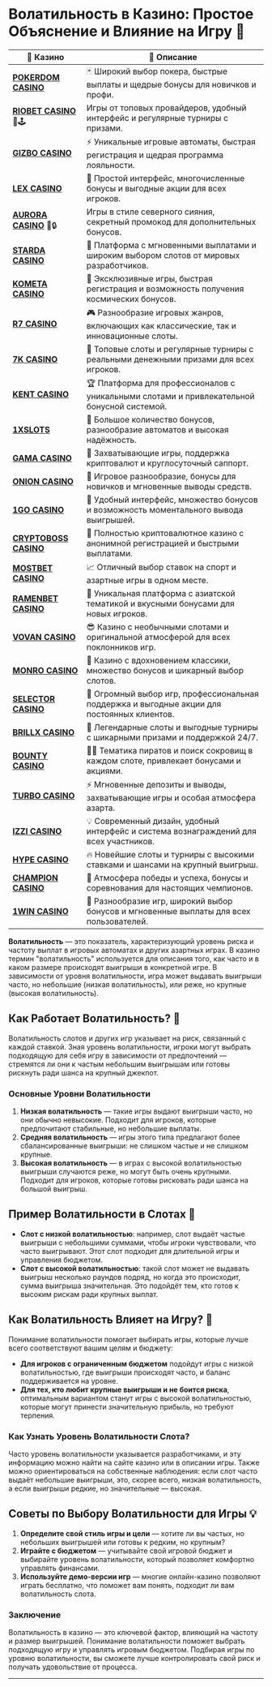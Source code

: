 # Волатильность в Казино: Простое Объяснение и Влияние на Игру 🎲
| 🎰 Казино          | 🔑 Описание                                                                                 |
|--------------------|---------------------------------------------------------------------------------------------|
| **[POKERDOM CASINO](https://brandplay.link/Bxg7SC7H)** | 🃏 Широкий выбор покера, быстрые выплаты и щедрые бонусы для новичков и профи.      |
| **[RIOBET CASINO](https://brandplay.link/dtx89f2L)** 🌟🕹️ | Игры от топовых провайдеров, удобный интерфейс и регулярные турниры с призами.   |
| **[GIZBO CASINO](https://gizbo-tea02.com/c8e962e89)** | ⚡ Уникальные игровые автоматы, быстрая регистрация и щедрая программа лояльности.  |
| **[LEX CASINO](https://brandplay.link/2HFTmBc8)** | 🎲 Простой интерфейс, многочисленные бонусы и выгодные акции для всех игроков.       |
| **[AURORA CASINO](https://10trafic-stat2.com/click/668546566bcc6313411604c7/6766/15114/subaccount?promocode=PROMOLB)** 🌌🔒 | Игры в стиле северного сияния, секретный промокод для дополнительных бонусов.       |
| **[STARDA CASINO](https://brandplay.link/cpFQbWKn)** | 💫 Платформа с мгновенными выплатами и широким выбором слотов от мировых разработчиков.|
| **[KOMETA CASINO](https://brandplay.link/tLG15CCb)** | 🚀 Эксклюзивные игры, быстрая регистрация и возможность получения космических бонусов. |
| **[R7 CASINO](https://brandplay.link/zPmNmTWG)** | 🎮 Разнообразие игровых жанров, включающих как классические, так и инновационные слоты. |
| **[7K CASINO](https://brandplay.link/dd46bNgD)** | 🎰 Топовые слоты и регулярные турниры с реальными денежными призами для всех игроков.   |
| **[KENT CASINO](https://brandplay.link/tj7BwCb4)** | 🏆 Платформа для профессионалов с уникальными слотами и привлекательной бонусной системой.|
| **[1XSLOTS](https://brandplay.link/R4xfxqdm)** | 🎁 Большое количество бонусов, разнообразие автоматов и высокая надёжность.            |
| **[GAMA CASINO](https://brandplay.link/zrZpLFTP)** | 🎲 Захватывающие игры, поддержка криптовалют и круглосуточный саппорт.                  |
| **[ONION CASINO](https://obclk001-2d.top/click?offer_id=986&partner_id=10542&landing_id=1798&utm_medium=affiliate&sub_1=oncasino3)** | 🎰 Игровое разнообразие, бонусы для новичков и мгновенные выводы средств.            |
| **[1GO CASINO](https://1go-ircp01.com/ce015f410)** | 🌟 Удобный интерфейс, множество бонусов и возможность моментального вывода выигрышей. |
| **[CRYPTOBOSS CASINO](https://cryptobossc.online/d847bcfa9)** | 🚀 Полностью криптовалютное казино с анонимной регистрацией и быстрыми выплатами.       |
| **[MOSTBET CASINO](https://ktbtis024ifqfn0mst.com/beQs)** | 📈 Отличный выбор ставок на спорт и азартные игры в одном месте.                      |
| **[RAMENBET CASINO](https://get.saltyram.com/ru/registration?apkpop=0&partner=p24970p3296034p5526)** | 🍜 Уникальная платформа с азиатской тематикой и вкусными бонусами для новых игроков. |
| **[VOVAN CASINO](https://vovan.site/d098ab058)** | 😎 Казино с необычными слотами и оригинальной атмосферой для всех поклонников игр.   |
| **[MONRO CASINO](https://mnr-ircp01.com/c3ce72a2c)** | 💃 Казино с вдохновением классики, множество бонусов и шикарный выбор слотов.        |
| **[SELECTOR CASINO](https://gosel.vc/SELVK)** | 🎯 Огромный выбор игр, профессиональная поддержка и выгодные акции для постоянных клиентов.|
| **[BRILLX CASINO](https://brillx.uno/BRIVK)** | 💎 Легендарные слоты и выгодные турниры с шикарными призами и поддержкой 24/7.        |
| **[BOUNTY CASINO](https://bounty-casino.de/BOVK)** | 🏴‍☠️ Тематика пиратов и поиск сокровищ в каждом слоте, привлекает бонусами и акциями. |
| **[TURBO CASINO](https://turbo-casino.cc/TURVK)** | ⚡ Мгновенные депозиты и выводы, захватывающие игры и особая атмосфера азарта.       |
| **[IZZI CASINO](https://izzi-fr03.com/ca7c8a7b7)** | 💡 Современный дизайн, удобный интерфейс и система вознаграждений для всех участников. |
| **[HYPE CASINO](https://hypekaz.com/dc2f44ad0)** | 🔥 Новейшие слоты и турниры с высокими ставками и шансами на крупный выигрыш.        |
| **[CHAMPION CASINO](https://champcasino.ink/pobeda/doa-hats?p80412p305331p112c)** | 🏅 Атмосфера победы и успеха, бонусы и соревнования для настоящих чемпионов.         |
| **[1WIN CASINO](https://brandplay.link/6F5VqbyZ)** | 🎲 Разнообразие игр, широкий выбор бонусов и мгновенные выплаты для всех пользователей.|

**Волатильность** — это показатель, характеризующий уровень риска и частоту выплат в игровых автоматах и других азартных играх. В казино термин "волатильность" используется для описания того, как часто и в каком размере происходят выигрыши в конкретной игре. В зависимости от уровня волатильности, игра может выдавать выигрыши часто, но небольшие (низкая волатильность), или реже, но крупные (высокая волатильность).

## Как Работает Волатильность? 🧐

Волатильность слотов и других игр указывает на риск, связанный с каждой ставкой. Зная уровень волатильности, игроки могут выбрать подходящую для себя игру в зависимости от предпочтений — стремятся ли они к частым небольшим выигрышам или готовы рискнуть ради шанса на крупный джекпот.

### Основные Уровни Волатильности

1. **Низкая волатильность** — такие игры выдают выигрыши часто, но они обычно невысокие. Подходит для игроков, которые предпочитают стабильные, но небольшие выплаты.
2. **Средняя волатильность** — игры этого типа предлагают более сбалансированные выигрыши: не слишком частые и не слишком крупные.
3. **Высокая волатильность** — в играх с высокой волатильностью выигрыши случаются реже, но могут быть очень крупными. Подходит для игроков, которые готовы рисковать ради шанса на большой выигрыш.

## Пример Волатильности в Слотах 🎰

- **Слот с низкой волатильностью**: например, слот выдаёт частые выигрыши с небольшими суммами, чтобы игроки чувствовали, что часто выигрывают. Этот слот подходит для длительной игры и управления бюджетом.
- **Слот с высокой волатильностью**: такой слот может не выдавать выигрыш несколько раундов подряд, но когда это происходит, сумма выигрыша значительная. Это подойдёт тем, кто готов к высоким рискам ради крупных выплат.

## Как Волатильность Влияет на Игру? 🎲

Понимание волатильности помогает выбирать игры, которые лучше всего соответствуют вашим целям и бюджету:

- **Для игроков с ограниченным бюджетом** подойдут игры с низкой волатильностью, где выигрыши происходят часто, и баланс поддерживается на уровне.
- **Для тех, кто любит крупные выигрыши и не боится риска**, оптимальным вариантом станут игры с высокой волатильностью, которые могут принести значительную прибыль, но требуют терпения.

### Как Узнать Уровень Волатильности Слота?

Часто уровень волатильности указывается разработчиками, и эту информацию можно найти на сайте казино или в описании игры. Также можно ориентироваться на собственные наблюдения: если слот часто выдаёт небольшие выигрыши, это, скорее всего, низкая волатильность, а если выигрыши редкие, но значительные — высокая.

## Советы по Выбору Волатильности для Игры 💡

1. **Определите свой стиль игры и цели** — хотите ли вы частых, но небольших выигрышей или готовы к редким, но крупным?
2. **Играйте с бюджетом** — учитывайте свой игровой бюджет и выбирайте уровень волатильности, который позволяет комфортно управлять финансами.
3. **Используйте демо-версии игр** — многие онлайн-казино позволяют играть бесплатно, что поможет вам понять, подходит ли вам волатильность слота.

### Заключение

Волатильность в казино — это ключевой фактор, влияющий на частоту и размер выигрышей. Понимание волатильности поможет выбрать подходящую игру и управлять игровым бюджетом. Подбирая игры по уровню волатильности, вы сможете лучше контролировать свой риск и получать удовольствие от процесса.

---

